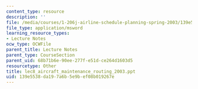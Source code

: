 ```yaml
---
content_type: resource
description: ''
file: /media/courses/1-206j-airline-schedule-planning-spring-2003/139e5538da197a6b5e9bef08b019267e_lec8_aircraft_maintenance_routing_2003.ppt
file_type: application/msword
learning_resource_types:
- Lecture Notes
ocw_type: OCWFile
parent_title: Lecture Notes
parent_type: CourseSection
parent_uid: 68b71b6e-90ee-277f-e51d-ce264d1603d5
resourcetype: Other
title: lec8_aircraft_maintenance_routing_2003.ppt
uid: 139e5538-da19-7a6b-5e9b-ef08b019267e
---
```

